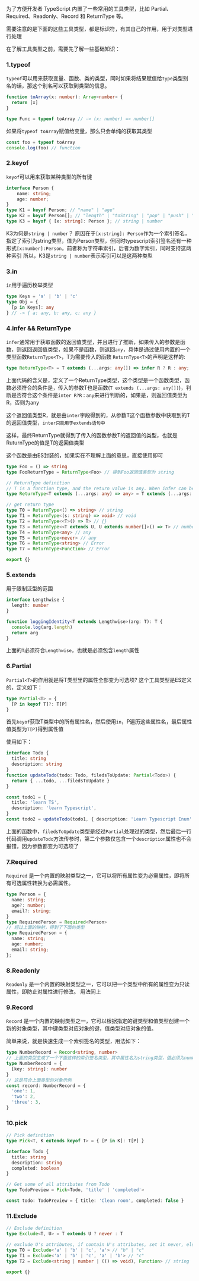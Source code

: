 为了⽅便开发者 TypeScript 内置了⼀些常⽤的⼯具类型，⽐如 Partial、Required、Readonly、Record 和 ReturnType 等。

需要注意的是下面的这些工具类型，都是标识符，有其自己的作用，用于对类型进行处理

在了解工具类型之前，需要先了解一些基础知识：

### 1.typeof
`typeof`可以用来获取变量、函数、类的类型，同时如果将结果赋值给`type`类型别名的话，那这个别名可以获取到类型的信息。

```typescript
function toArray(x: number): Array<number> {
  return [x]
}

type Func = typeof toArray // -> (x: number) => number[]
```

如果将`typeof toArray`赋值给变量，那么只会单纯的获取其类型
```typescript
const foo = typeof toArray
console.log(foo) // function
```

### 2.keyof
`keyof`可以用来获取某种类型的所有键
```typescript
interface Person { 
	name: string; 
	age: number; 
}
type K1 = keyof Person; // "name" | "age" 
type K2 = keyof Person[]; // "length" | "toString" | "pop" | "push" | "concat" | "join" 
type K3 = keyof { [x: string]: Person }; // string | number
```

K3为何是`string | number`？
原因在于`[x:string]: Person`作为一个索引签名，指定了索引为string类型，值为Person类型，但同时typescript索引签名还有一种形式`[x:number]:Person`，前者称为字符串索引，后者为数字索引，同时支持这两种索引
所以，K3是`string | number`表示索引可以是这两种类型

### 3.in
`in`用于遍历枚举类型

```typescript
type Keys = 'a' | 'b' | 'c'
type Obj = {
  [p in Keys]: any
} // -> { a: any, b: any, c: any }
```

### 4.infer && ReturnType
`infer`通常用于获取函数的返回值类型，并且进行了推断，如果传入的参数是函数，则返回返回值类型，如果不是函数，则返回`any`，具体是通过使用内置的一个类型函数`ReturnType<T>`，T为需要传入的函数
`ReturnType<T>`的声明是这样的:

```typescript
type ReturnType<T> = T extends (...args: any[]) => infer R ? R : any;
```

上面代码的含义是，定义了一个ReturnType类型，这个类型是一个函数类型，函数必须符合的条件是，传入的参数T也是函数(`T extends (...args: any[])`)，判断是否符合这个条件是`inter R?R：any`来进行判断的，如果是，则返回值类型为R，否则为any

这个返回值类型R，就是由`inter`字段得到的，从参数T这个函数参数中获取到的T的返回值类型，`inter只能用于extends语句中`

这样，最终ReturnType就得到了传入的函数参数T的返回值的类型，也就是RuturnType的值是T的返回值类型

这个函数是由ES封装的，如果实在不理解上面的意思，直接使用即可
```typescript
type Foo = () => string
type FooReturnType = ReturnType<Foo> // 得到Foo返回值类型为 string
```

```typescript
// ReturnType definition
// T is a function type, and the return value is any. When infer can be used to infer the return value type R, the type of R is returned, otherwise the return value type is any
type ReturnType<T extends (...args: any) => any> = T extends (...args: any) => infer R ? R : any

// get return type
type T0 = ReturnType<() => string> // string
type T1 = ReturnType<(s: string) => void> // void
type T2 = ReturnType<<T>() => T> // {}
type T3 = ReturnType<<T extends U, U extends number[]>() => T> // number[]
type T4 = ReturnType<any> // any
type T5 = ReturnType<never> // any
type T6 = ReturnType<string> // Error
type T7 = ReturnType<Function> // Error

export {}
```

### 5.extends

用于限制泛型的范围
```typescript
interface Lengthwise {
  length: number
}

function loggingIdentity<T extends Lengthwise>(arg: T): T {
  console.log(arg.length)
  return arg
}
```

上面的`T`必须符合`Lengthwise`，也就是必须包含`length`属性

### 6.Partial
`Partial<T>`的作⽤就是将T类型⾥的属性全部变为可选项?
这个工具类型是ES定义的，定义如下：
```typescript
type Partial<T> = {
  [P in keyof T]?: T[P]
}
```

首先`keyof`获取T类型中的所有属性名，然后使用`in`，P遍历这些属性名，最后属性值类型为`T[P]`得到属性值

使用如下：
```typescript
interface Todo {
  title: string
  description: string
}
function updateTodo(todo: Todo, filedsToUpdate: Partial<Todo>) {
  return { ...todo, ...filedsToUpdate }
}

const todo1 = {
  title: 'learn TS',
  description: 'learn Typescript',
}
const todo2 = updateTodo(todo1, { description: 'Learn Typescript Enum' })

```
上面的函数中，`filedsToUpdate`类型是经过`Partial`处理过的类型，然后最后一行代码调用`updateTodo`方法传参时，第二个参数仅包含一个`description`属性也不会报错，因为参数都变为可选项了

### 7.Required
`Required` 是一个内置的映射类型之一，它可以将所有属性变为必需属性，即将所有可选属性转换为必需属性。
```typescript
type Person = {
  name: string;
  age?: number;
  email?: string;
}
type RequiredPerson = Required<Person>
// 经过上面的映射，得到了下面的类型
type RequiredPerson = {
  name: string;
  age: number;
  email: string;
};
```

### 8.Readonly
`Readonly` 是一个内置的映射类型之一，它可以把一个类型中所有的属性变为只读属性，即防止对属性进行修改。
用法同上

### 9.Record
`Record` 是一个内置的映射类型之一，它可以根据指定的键类型和值类型创建一个新的对象类型，其中键类型对应对象的键，值类型对应对象的值。

简单来说，就是快速生成一个索引签名的类型，用法如下：

```typescript
type NumberRecord = Record<string, number>
// 上面的类型生成了一个下面这样的索引签名类型，其中属性名为string类型，值必须为number类型
type NumberRecord = {
  [key: string]: number
}
// 这是符合上面类型的对象示例
const record: NumberRecord = {
  'one': 1,
  'two': 2,
  'three': 3,
}
```

### 10.pick

```typescript
// Pick definition
type Pick<T, K extends keyof T> = { [P in K]: T[P] }

interface Todo {
  title: string
  description: string
  completed: boolean
}

// Get some of all attributes from Todo
type TodoPreview = Pick<Todo, 'title' | 'completed'>

const todo: TodoPreview = { title: 'Clean room', completed: false }
```

### 11.Exclude

```typescript
// Exclude definition
type Exclude<T, U> = T extends U ? never : T

// exclude U's attributes, if contain U's attributes, set it never, else can get T's attributes
type T0 = Exclude<'a' | 'b' | 'c', 'a'> // "b" | "c"
type T1 = Exclude<'a' | 'b' | 'c', 'a' | 'b'> // "c"
type T2 = Exclude<string | number | (() => void), Function> // string | number

export {}
```

### 
